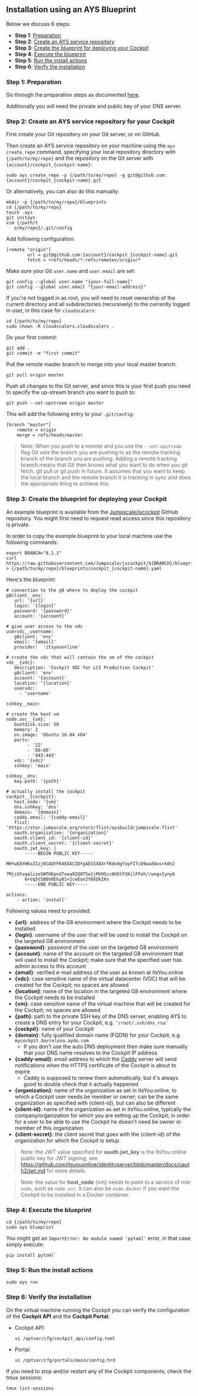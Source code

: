 ## Installation using an AYS Blueprint

Below we discuss 6 steps:

- **Step 1**: [Preparation](#prep)
- **Step 2**: [Create an AYS service repository](#create-repo)
- **Step 3**: [Create the blueprint for deploying your Cockpit](#create-blueprint)
- **Step 4**: [Execute the blueprint](#execute-blueprint)
- **Step 5**: [Run the install actions](#run-actions)
- **Step 6**: [Verify the installation](#verify-installation)


<a id="prep"></a>
### Step 1: Preparation

Go through the preparation steps as documented [here](/installation/prep/prep.md).

Additionally you will need the private and public key of your DNS server.


<a id="create-repo"></a>
### Step 2: Create an AYS service repository for your Cockpit

First create your Git repository on your Git server, or on GitHub.

Then create an AYS service repository on your machine using the `ays create_repo` command, specifying your local repository directory with `{/path/to/my/repo}` and the repository on the Git server with `{account}/cockpit_{cockpit-name}`:

```
sudo ays create_repo -p {/path/to/my/repo} -g git@github.com:{account}/cockpit_{cockpit-name}.git
```

Or alternatively, you can also do this manually:

```
mkdir -p {/path/to/my/repo}/blueprints
cd {/path/to/my/repo}
touch .ays
git initays
vim {/path/t
   o/my/repo}/.git/config
```

Add following configuration:

```
[remote "origin"]
        url = git@github.com:{account}/cockpit_{cockpit-name}.git
        fetch = +refs/heads/*:refs/remotes/origin/*
```

Make sure your Git `user.name` and `user.email` are set:

```
git config --global user.name "{your-full-name}"
git config --global user.email "{your-email-address}"
```

If you're not logged in as root, you will need to reset ownership of the current directory and all subdirectories (recursively) to the currently logged in user, in this case for `cloudscalers`:

```
cd {/path/to/my/repo}
sudo chown -R cloudscalers.cloudscalers .
```

Do your first commit:

```
git add .
git commit -m "first commit"
```

Pull the remote master branch to merge into your local master branch:

```
git pull origin master
```

Push all changes to the Git server, and since this is your first push you need to specify the up-stream branch you want to push to:

```
git push --set-upstream origin master
```

This will add the following entry to your `.git/config`:

```
[branch "master"]
	remote = origin
	merge = refs/heads/master
```

> Note: When you push to a remote and you use the `--set-upstream` flag Git sets the branch you are pushing to as the remote tracking branch of the branch you are pushing. Adding a remote tracking branch means that Git then knows what you want to do when you git fetch, git pull or git push in future. It assumes that you want to keep the local branch and the remote branch it is tracking in sync and does the appropriate thing to achieve this.


<a id="create-blueprint"></a>
### Step 3: Create the blueprint for deploying your Cockpit

An example blueprint is available from the [Jumpscale/jscockpit](https://github.com/Jumpscale/jscockpit) GitHub repository. You might first need to request read access since this repository is private.

In order to copy the example blueprint to your local machine use the following commands:

```
export BRANCH="8.1.1"
curl https://raw.githubusercontent.com/Jumpscale/jscockpit/${BRANCH}/blueprint/ovc_blueprint.yaml > {/path/to/my/repo}/blueprints/cockpit_{cockpit-name}.yaml
```

Here's the blueprint:

```
# connection to the g8 where to deploy the cockpit
g8client__env:
   url: '{url}'
   login: '{login}'
   password: '{password}'
   account: '{account}'

# give user access to the vdc
uservdc__username:
   g8client: 'env'
   email: '{email}'
   provider:  'itsyouonline'

# create the vdc that will contain the vm of the cockpit
vdc__{vdc}:
   description: 'Cockpit VDC for LCI Production Cockpit'
   g8client: 'env'
   account: '{account}'
   location: '{location}'
   uservdc:
     - 'username'

sshkey__main:

# create the host vm
node.ovc__{vm}:
   bootdisk.size: 50
   memory: 2
   os.image: 'Ubuntu 16.04 x64'
   ports:
        - '22'
        - '80:80'
        - '443:443'
   vdc: '{vdc}'
   sshkey: 'main'

sshkey__dns:
   key.path: '{path}'

# actually install the cockpit
cockpit__{cockpit}:
   host_node: '{vm}'
   dns.sshkey: 'dns'
   domain: '{domain}'
   caddy.email: '{caddy-email}'
   flist: 'https://stor.jumpscale.org/stor2/flist/aysbuild/jumpscale.flist'
   oauth.organization: '{organization}'
   oauth.client_id: '{client-id}'
   oauth.client_secret: '{client-secret}'
   oauth.jwt_key: |
       -----BEGIN PUBLIC KEY-----
       MHYwEAYHKoZIzj0CAQYFK4EEACIDYgAES5X8XrfKdx9gYayFITc89wad4usrk0n2
       7MjiGYvqalizeSWTHEpnd7oea9IQ8T5oJjMVH5cc0H5tFSKilFFeh//wngxIyny6
       6+Vq5t5B0V0Ehy01+2ceEon2Y0XDkIKv
       -----END PUBLIC KEY-----

actions:
    - action: 'install'
```

Following values need to provided:

- **{url}**: address of the G8 environment where the Cockpit needs to be installed
- **{login}**: username of the user that will be used to install the Cockpit on the targeted G8 environment
- **{password}**: password of the user on the targeted G8 environment
- **{account}**: name of the account on the targeted G8 environment that will used to install the Cockpit; make sure that the specified user has admin access to this account  
- **{email}**: verified e-mail address of the user as known at ItsYou.online
- **{vdc}**: case sensitive name of the virtual datacenter (VDC) that will be created for the Cockpit; no spaces are allowed
- **{location}**: name of the location in the targeted G8 environment where the Cockpit needs to be installed
- **{vm}**: case sensitive name of the virtual machine that will be created for the Cockpit; no spaces are allowed
- **{path}**: path to the private SSH key of the DNS server, enabling AYS to create a DNS entry for your Cockpit, e.g. `'/root/.ssh/dns_rsa'`
- **{cockpit}**: name of your Cockpit
- **{domain}**: fully qualified domain name (FQDN) for your Cockpit, e.g. `mycockpit.barcelona.aydo.com`
  - If you don't use the auto DNS deployment then make sure manually that your DNS name resolves to the Cockpit IP address
- **{caddy-email}**: email address to which the [Caddy](https://caddyserver.com/) server will send notifications when the HTTPS certificate of the Cockpit is about to expire
  - Caddy is supposed to renew them automatically, but it's always good to double check that it actually happened
- **{organization}**: name of the organization as set in ItsYou.online, to which a Cockpit user needs be member or owner; can be the same organization as specified with {client-id}, but can also be different
- **{client-id}**: name of the organization as set in ItsYou.online, typically the company/organization for which you are setting up the Cockpit; in order for a user to be able to use the Cockpit he doesn't need be owner or member of this organization
- **{client-secret}**: the client secret that goes with the {client-id} of the organization for which the Cockpit is setup

> Note: the JWT value specified for **oauth.jwt_key** is the ItsYou.online public key for JWT signing; see https://github.com/itsyouonline/identityserver/blob/master/docs/oauth2/jwt.md for more details.

> Note: the value for **host_node** {vm} needs to point to a service of role `node`, such as `node.ovc`. It can also be `node.docker` if you want the Cockpit to be installed in a Docker container.


<a id="execute-blueprint"></a>
### Step 4: Execute the blueprint

```
cd {/path/to/my/repo}
sudo ays blueprint
```

You might get an `ImportError: No module named 'pytoml'` error, in that case simply execute:

```
pip install pytoml`
```


<a id="run-actions"></a>
### Step 5: Run the install actions

```
sudo ays run
```


<a id="verify-installation"></a>
### Step 6: Verify the installation

On the virtual machine running the Cockpit you can verify the configuration of the **Cockpit API** and the **Cockpit Portal**:

- Cockpit API:

  ```
  vi /optvar/cfg/cockpit_api/config.toml
  ```

- Portal:

  ```
  vi /optvar/cfg/portals/main/config.hrd
  ```

If you need to stop and/or restart any of the Cockpit components, check the tmux sessions:

```
tmux list-sessions
```
